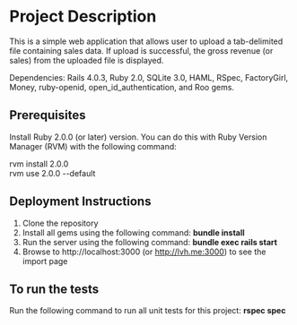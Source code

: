 # Project Description 
This is a simple web application that allows user to upload a tab-delimited file containing sales data. If upload is successful, the gross revenue (or sales) from the uploaded file is displayed. 

Dependencies: Rails 4.0.3, Ruby 2.0, SQLite 3.0, HAML, RSpec, FactoryGirl, Money, ruby-openid, open\_id\_authentication, and Roo gems. 

## Prerequisites
Install Ruby 2.0.0 (or later) version. You can do this with Ruby Version Manager (RVM) with the following command:

   rvm install 2.0.0  
   rvm use 2.0.0 --default

## Deployment Instructions
1. Clone the repository
1. Install all gems using the following command: **bundle install**
1. Run the server using the following command: **bundle exec rails start**
1. Browse to http://localhost:3000 (or http://lvh.me:3000) to see the import page

## To run the tests
Run the following command to run all unit tests for this project: **rspec spec**

